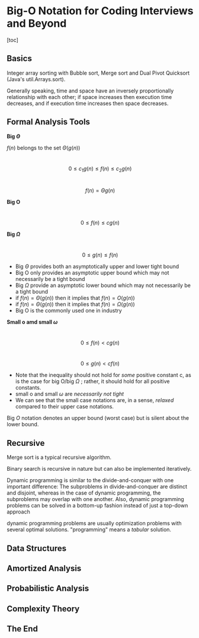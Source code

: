 # Big-O Notation for Coding Interviews and Beyond

[toc]

## Basics

Integer array sorting with Bubble sort, Merge sort and Dual Pivot Quicksort (Java's util.Arrays.sort).

Generally speaking, time and space have an inversely proportionally relationship with each other; if space increases then execution time decreases, and if execution time increases then space decreases.

## Formal Analysis Tools

**Big $\Theta$**

$f(n)$ belongs to the set $\Theta(g(n))$

​																	$$0\le c_1g(n) \le f(n) \le c_2g(n)$$

​																		$$f(n)=\Theta g(n)$$

**Big O**

​																	$$0 \le f(n) \le cg(n)$$

**Big $\Omega$**

​																	$$0 \le g(n) \le f(n)$$

- Big $\Theta$ provides both an asymptotically upper and lower tight bound
- Big O only provides an asymptotic upper bound which may not necessarily be a tight bound
- Big $\Omega$ provide an asymptotic lower bound which may not necessarily be a tight bound
- if $f(n)=\Theta(g(n))$ then it implies that $f(n)=O(g(n))$
- if $f(n)=\Theta(g(n))$ then it implies that $f(n)=\Omega(g(n))$
- Big O is the commonly used one in industry

**Small o amd small $\omega$**

​															$$0 \le f(n) < cg(n)$$

​															$$0 \le g(n) < cf(n)$$

- Note that the inequality should not hold for *some* positive constant c, as is the case for big O/big $\Omega$ ; rather, it should hold for all positive constants.
- small o and small $\omega$ are *necessarily not tight*
- We can see that the small case notations are, in a sense, *relaxed* compared to their upper case notations.

Big $O$ notation denotes an upper bound (worst case) but is silent about the lower bound.

## Recursive

Merge sort is a typical recursive algorithm.

Binary search is recursive in nature but can also be implemented iteratively. 

Dynamic programming is similar to the divide-and-conquer with one important difference: The subproblems in divide-and-conquer are distinct and disjoint, whereas in the case of dynamic programming, the subproblems may overlap with one another. Also, dynamic programming problems can be solved in a bottom-up fashion instead of just a top-down approach

dynamic programming problems are usually optimization problems with several optimal solutions. "programming" means a *tabular* solution.



## Data Structures

## Amortized Analysis

## Probabilistic Analysis

## Complexity Theory

## The End
